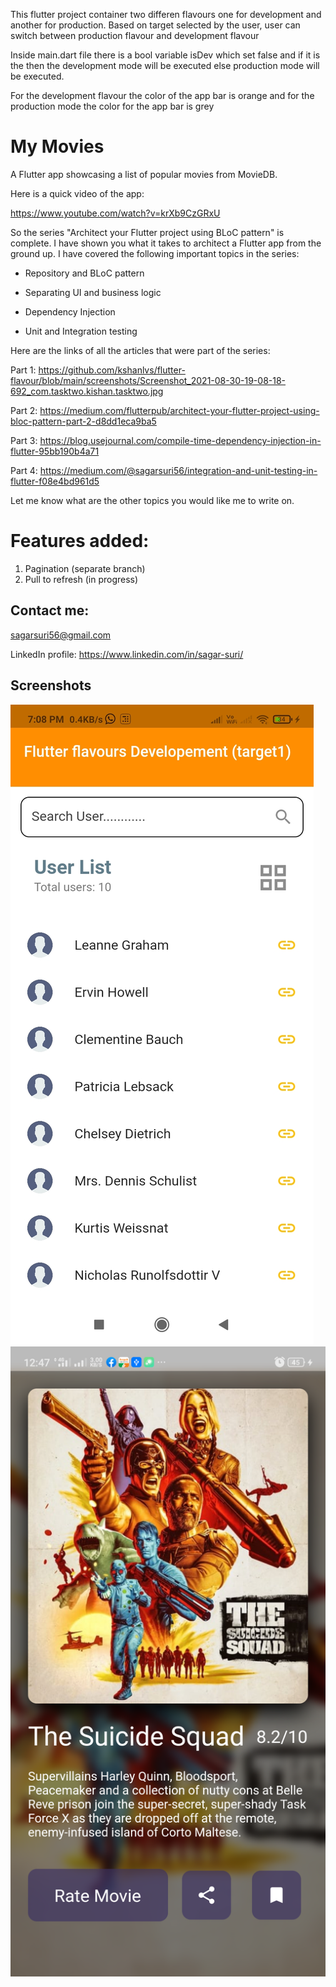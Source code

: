 This flutter project container two differen flavours one for development and another for production.
Based on target selected by the user, user can switch between production flavour and development flavour

Inside main.dart file there is a bool variable  isDev which set false and if it is the then the development mode will be executed else production mode will be executed.

For the development flavour the color of the app bar is orange and for the production mode the color for the app bar is grey




# My Movies

A Flutter app showcasing a list of popular movies from MovieDB. 

Here is a quick video of the app:

https://www.youtube.com/watch?v=krXb9CzGRxU

So the series "Architect your Flutter project using BLoC pattern" is complete. I have shown you what it takes to architect a Flutter app from the ground up. I have covered the following important topics in the series:

- Repository and BLoC pattern

- Separating UI and business logic

- Dependency Injection

- Unit and Integration testing

Here are the links of all the articles that were part of the series:

Part 1: https://github.com/kshanlvs/flutter-flavour/blob/main/screenshots/Screenshot_2021-08-30-19-08-18-692_com.tasktwo.kishan.tasktwo.jpg

Part 2: https://medium.com/flutterpub/architect-your-flutter-project-using-bloc-pattern-part-2-d8dd1eca9ba5

Part 3: https://blog.usejournal.com/compile-time-dependency-injection-in-flutter-95bb190b4a71

Part 4: https://medium.com/@sagarsuri56/integration-and-unit-testing-in-flutter-f08e4bd961d5

Let me know what are the other topics you would like me to write on.

# Features added:

1) Pagination (separate branch)
2) Pull to refresh (in progress)

## Contact me:

sagarsuri56@gmail.com

LinkedIn profile: 
https://www.linkedin.com/in/sagar-suri/


## Screenshots
![Kalyan__1](https://github.com/kshanlvs/flutter-flavour/blob/main/screenshots/Screenshot_2021-08-30-19-08-18-692_com.tasktwo.kishan.tasktwo.jpg)
![Kalyan__2](https://github.com/Kalyanb447-github/kalyan_movie_app/blob/main/screenshots/2.png)
